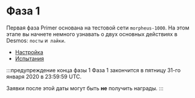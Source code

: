 # Фаза 1
Первая фаза Primer основана на тестовой сети `morpheus-1000`. На этом этапе вы начнете немного узнавать о двух основных действиях в Desmos: `посты` и` лайки`.

- [Настройка](setup/README_RU.md)
- [Испытания](challenges/README_RU.md)

:::предупреждение конца фазы 1 
Фаза 1 закончится в пятницу 31-го января 2020 в 23:59:59 UTC. 

Заявки после этой даты могут быть **не** получить награды. 
:::